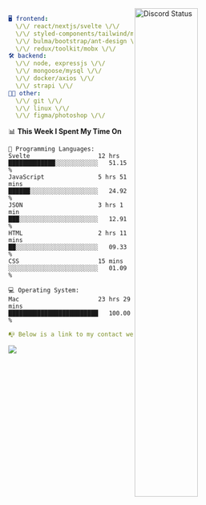 
<a href="https://discord.com/users/279302975371870218" target="_blank">
    <img width="50%" align="right" alt="Discord Status" src="https://lanyard.cnrad.dev/api/279302975371870218?bg=161B22&borderRadius=5px%205px%200%200&hideTimestamp=true&idleMessage=Just%20chillin%27%20at%20the%20moment&animated=true">
</a>

```yaml
🖥️ frontend: 
  \/\/ react/nextjs/svelte \/\/
  \/\/ styled-components/tailwind/mui/
  \/\/ bulma/bootstrap/ant-design \/\/
  \/\/ redux/toolkit/mobx \/\/
🛠 backend: 
  \/\/ node, expressjs \/\/
  \/\/ mongoose/mysql \/\/
  \/\/ docker/axios \/\/
  \/\/ strapi \/\/
👨‍💻 other: 
  \/\/ git \/\/ 
  \/\/ linux \/\/
  \/\/ figma/photoshop \/\/
```
<!--START_SECTION:waka-->
📊 **This Week I Spent My Time On** 

```text
💬 Programming Languages: 
Svelte                   12 hrs              █████████████░░░░░░░░░░░░   51.15 % 
JavaScript               5 hrs 51 mins       ██████░░░░░░░░░░░░░░░░░░░   24.92 % 
JSON                     3 hrs 1 min         ███░░░░░░░░░░░░░░░░░░░░░░   12.91 % 
HTML                     2 hrs 11 mins       ██░░░░░░░░░░░░░░░░░░░░░░░   09.33 % 
CSS                      15 mins             ░░░░░░░░░░░░░░░░░░░░░░░░░   01.09 % 

💻 Operating System: 
Mac                      23 hrs 29 mins      █████████████████████████   100.00 % 
```


<!--END_SECTION:waka-->
```yaml
📭 Below is a link to my contact website 
```
<a href="https://mxns.xyz" target="_black"> <img src="https://img.shields.io/badge/website-161B22?style=for-the-badge&logo=About.me&logoColor=white"></img> <a/>
